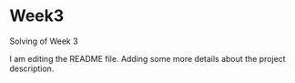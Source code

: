 # Week3
Solving of Week 3

I am editing the README file. Adding some more details about the project description.
